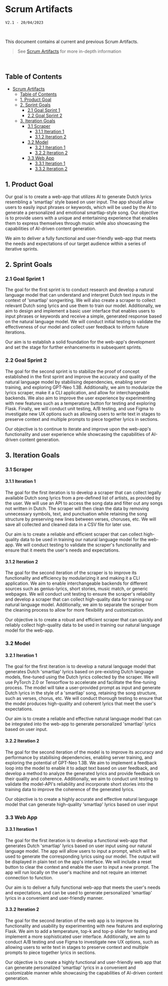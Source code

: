# Scrum Artifacts

`V2.1 - 20/04/2023`

<br>

This document contains al current and previous Scrum Artifacts.

> See [Scrum Artifacts](https://scrumguides.org/scrum-guide.html#scrum-artifacts) for more in-depth information

<br>

## Table of Contents

- [Scrum Artifacts](#scrum-artifacts)
  - [Table of Contents](#table-of-contents)
  - [1. Product Goal](#1-product-goal)
  - [2. Sprint Goals](#2-sprint-goals)
    - [2.1 Goal Sprint 1](#21-goal-sprint-1)
    - [2.2 Goal Sprint 2](#22-goal-sprint-2)
  - [3. Iteration Goals](#3-iteration-goals)
    - [3.1 Scraper](#31-scraper)
      - [3.1.1 Iteration 1](#311-iteration-1)
      - [3.1.2 Iteration 2](#312-iteration-2)
    - [3.2 Model](#32-model)
      - [3.2.1 Iteration 1](#321-iteration-1)
      - [3.2.2 Iteration 2](#322-iteration-2)
    - [3.3 Web App](#33-web-app)
      - [3.3.1 Iteration 1](#331-iteration-1)
      - [3.3.2 Iteration 2](#332-iteration-2)


## 1. Product Goal

Our goal is to create a web-app that utilizes AI to generate Dutch lyrics resembling a 'smartlap' style based on user input. The app should allow users to easily input phrases or keywords, which will be used by the AI to generate a personalized and emotional smartlap-style song. Our objective is to provide users with a unique and entertaining experience that enables them to express themselves through music while also showcasing the capabilities of AI-driven content generation.

We aim to deliver a fully functional and user-friendly web-app that meets the needs and expectations of our target audience within a series of iterative sprints.

## 2. Sprint Goals

### 2.1 Goal Sprint 1

The goal for the first sprint is to conduct research and develop a natural language model that can understand and interpret Dutch text inputs in the context of 'smartlap' songwriting. We will also create a scraper to collect relevant Dutch song lyrics and use them to train our model. Additionally, we aim to design and implement a basic user interface that enables users to input phrases or keywords and receive a simple, generated response based on the natural language model. We will conduct initial testing to validate the effectiveness of our model and collect user feedback to inform future iterations.

Our aim is to establish a solid foundation for the web-app's development and set the stage for further enhancements in subsequent sprints.

### 2.2 Goal Sprint 2

The goal for the second sprint is to stabilize the proof of concept established in the first sprint and improve the accuracy and quality of the natural language model by stabilising dependencies, enabling server training, and exploring GPT-Neo 1.3B. Additionally, we aim to modularize the lyrics scraper, make it a CLI application, and allow for interchangeable backends. We also aim to improve the user experience by experimenting with new features such as a temperature button for testing and exploring Flask. Finally, we will conduct unit testing, A/B testing, and use Figma to investigate new UX options such as allowing users to write text in stages to preserve context and multiple prompts to piece together lyrics in sections. 

Our objective is to continue to iterate and improve upon the web-app's functionality and user experience while showcasing the capabilities of AI-driven content generation.

## 3. Iteration Goals

### 3.1 Scraper

#### 3.1.1 Iteration 1

The goal for the first iteration is to develop a scraper that can collect legally available Dutch song lyrics from a pre-defined list of artists, as provided by the user. We will use an API to access the song data and filter out any songs not written in Dutch. The scraper will then clean the data by removing unnecessary symbols, text, and punctuation while retaining the song structure by preserving new lines between verses, choruses, etc. We will save all collected and cleaned data in a CSV file for later use.

Our aim is to create a reliable and efficient scraper that can collect high-quality data to be used in training our natural language model for the web-app. We will conduct testing to validate the scraper's functionality and ensure that it meets the user's needs and expectations.

#### 3.1.2 Iteration 2

The goal for the second iteration of the scraper is to improve its functionality and efficiency by modularizing it and making it a CLI application. We aim to enable interchangeable backends for different sources such as genius-lyrics, short stories, music match, or generic webpages. We will conduct unit testing to ensure the scraper's reliability and develop a scraper that can collect high-quality data for training our natural language model. Additionally, we aim to separate the scraper from the cleaning process to allow for more flexibility and customization. 

Our objective is to create a robust and efficient scraper that can quickly and reliably collect high-quality data to be used in training our natural language model for the web-app.

### 3.2 Model

#### 3.2.1 Iteration 1

The goal for the first iteration is to develop a natural language model that generates Dutch 'smartlap' lyrics based on pre-existing Dutch language models, fine-tuned using the Dutch lyrics collected by the scraper. We will use PyTorch 2.0 or Tensorflow to accelerate and facilitate the fine-tuning process. The model will take a user-provided prompt as input and generate Dutch lyrics in the style of a 'smartlap' song, retaining the song structure, such as verses, chorus, etc. We will conduct thorough testing to ensure that the model produces high-quality and coherent lyrics that meet the user's expectations.

Our aim is to create a reliable and effective natural language model that can be integrated into the web-app to generate personalized 'smartlap' lyrics based on user input.

#### 3.2.2 Iteration 2

The goal for the second iteration of the model is to improve its accuracy and performance by stabilising dependencies, enabling server training, and exploring the potential of GPT-Neo 1.3B. We aim to implement a feedback loop into the model to enable it to adapt text based on user feedback, and develop a method to analyze the generated lyrics and provide feedback on their quality and coherence. Additionally, we aim to conduct unit testing to validate the model-API's reliability and incorporate short stories into the training data to improve the coherence of the generated lyrics.

Our objective is to create a highly accurate and effective natural language model that can generate high-quality 'smartlap' lyrics based on user input

### 3.3 Web App

#### 3.3.1 Iteration 1

The goal for the first iteration is to develop a functional web-app that generates Dutch 'smartlap' lyrics based on user input using our natural language model. The app will allow users to input a prompt, which will be used to generate the corresponding lyrics using our model. The output will be displayed in plain text on the app's interface. We will include a reset button to clear the context and enable the user to input a new prompt. The app will run locally on the user's machine and not require an internet connection to function.

Our aim is to deliver a fully functional web-app that meets the user's needs and expectations, and can be used to generate personalized 'smartlap' lyrics in a convenient and user-friendly manner.

#### 3.3.2 Iteration 2

The goal for the second iteration of the web app is to improve its functionality and usability by experimenting with new features and exploring Flask. We aim to add a temperature, top-k and top-p slider for testing and implement a more sophisticated user interface. Additionally, we aim to conduct A/B testing and use Figma to investigate new UX options, such as allowing users to write text in stages to preserve context and multiple prompts to piece together lyrics in sections. 

Our objective is to create a highly functional and user-friendly web app that can generate personalized 'smartlap' lyrics in a convenient and customizable manner while showcasing the capabilities of AI-driven content generation.